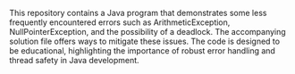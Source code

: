 This repository contains a Java program that demonstrates some less frequently encountered errors such as ArithmeticException, NullPointerException, and the possibility of a deadlock. The accompanying solution file offers ways to mitigate these issues.  The code is designed to be educational, highlighting the importance of robust error handling and thread safety in Java development.